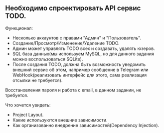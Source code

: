 ## Необходимо спроектировать API сервис TODO.
 
Функционал:
- Несколько аккаунтов с правами "Админ" и "Пользователь".
- Создание/Просмотр/Изменение/Удаление TODO.
- Админ может управлять TODO всех и создавать, удалять юзеров.
- SQL база данных(мы используем MySQL, но для данного задания можно воспользоваться SQLite).
- После создания TODO, должна быть возможность уведомить внешний сервис об этом, например сообщение в Telegram или WebHook(реализовать интерфейс для этого, сама реализация отсылки не требуется).

Восстановления пароля и работа с email, в данном задании, не требуется.

Что хочется увидеть:
- Project Layout.
- Какие используются внешние зависимости.
- Как организованно внедрение зависимостей(Dependency Injection).

